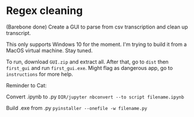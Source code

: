 # Regex cleaning
(Barebone done) Create a GUI to parse from csv transcription and clean up transcript. 

This only supports Windows 10 for the moment. I'm trying to build it from a MacOS virtual machine. Stay tuned.

To run, download `GUI.zip` and extract all. After that, go to `dist` then  `first_gui` and run  `first_gui.exe`. Might flag as dangerous app, go to `instructions` for more help.

Reminder to Cat:

Convert .ipynb to .py `DIR/jupyter nbconvert --to script filename.ipynb`

Build .exe from .py `pyinstaller --onefile -w filename.py`
